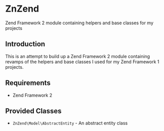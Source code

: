 ZnZend
======

Zend Framework 2 module containing helpers and base classes for my projects

## Introduction

This is an attempt to build up a Zend Framework 2 module containing revamps of
the helpers and base classes I used for my Zend Framework 1 projects.

## Requirements

* Zend Framework 2

Provided Classes
----------------

* `ZnZend\Model\AbstractEntity` - An abstract entity class